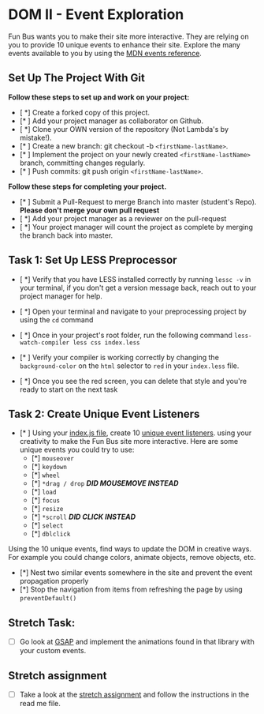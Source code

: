 # DOM II - Event Exploration

Fun Bus wants you to make their site more interactive. They are relying on you to provide 10 unique events to enhance their site. Explore the many events available to you by using the [MDN events reference](https://developer.mozilla.org/en-US/docs/Web/Events).

## Set Up The Project With Git

**Follow these steps to set up and work on your project:**

* [ *] Create a forked copy of this project.
* [* ] Add your project manager as collaborator on Github.
* [ *] Clone your OWN version of the repository (Not Lambda's by mistake!).
* [* ] Create a new branch: git checkout -b `<firstName-lastName>`.
* [* ] Implement the project on your newly created `<firstName-lastName>` branch, committing changes regularly.
* [* ] Push commits: git push origin `<firstName-lastName>`.

**Follow these steps for completing your project.**

* [* ] Submit a Pull-Request to merge <firstName-lastName> Branch into master (student's  Repo). **Please don't merge your own pull request**
* [ *] Add your project manager as a reviewer on the pull-request
* [ *] Your project manager will count the project as complete by merging the branch back into master.

## Task 1: Set Up LESS Preprocessor

* [ *] Verify that you have LESS installed correctly by running `lessc -v` in your terminal, if you don't get a version message back, reach out to your project manager for help.

* [ *] Open your terminal and navigate to your preprocessing project by using the `cd` command

* [ *] Once in your project's root folder, run the following command `less-watch-compiler less css index.less`

* [* ] Verify your compiler is working correctly by changing the `background-color` on the `html` selector to `red` in your `index.less` file.

* [ *] Once you see the red screen, you can delete that style and you're ready to start on the next task

## Task 2: Create Unique Event Listeners

* [* ] Using your [index.js file](js/index.js), create 10 [unique event listeners](https://developer.mozilla.org/en-US/docs/Web/Events). using your creativity to make the Fun Bus site more interactive.  Here are some unique events you could try to use: 
	* [*] `mouseover`
	* [*] `keydown`
	* [*] `wheel`
	* [*] `*drag / drop` *****DID MOUSEMOVE INSTEAD*****
	* [*] `load`
	* [*] `focus`
	* [*] `resize`
	* [*] `*scroll` *****DID CLICK INSTEAD*****
	* [*] `select`
	* [*] `dblclick`

Using the 10 unique events, find ways to update the DOM in creative ways. For example you could change colors, animate objects, remove objects, etc.

* [*] Nest two similar events somewhere in the site and prevent the event propagation properly
* [*] Stop the navigation from items from refreshing the page by using `preventDefault()`

## Stretch Task:

* [ ] Go look at [GSAP](https://greensock.com/) and implement the animations found in that library with your custom events.

## Stretch assignment

* [ ] Take a look at the [stretch assignment](stretch-assignment) and follow the instructions in the read me file.